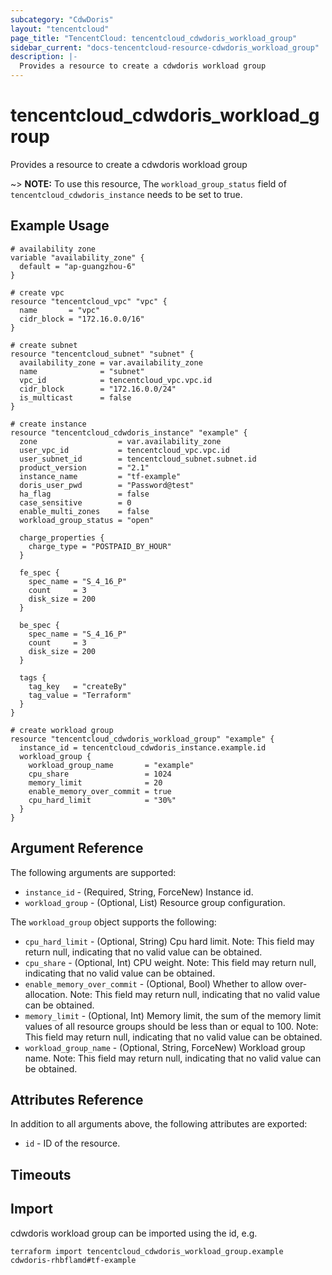 ```yaml
---
subcategory: "CdwDoris"
layout: "tencentcloud"
page_title: "TencentCloud: tencentcloud_cdwdoris_workload_group"
sidebar_current: "docs-tencentcloud-resource-cdwdoris_workload_group"
description: |-
  Provides a resource to create a cdwdoris workload group
---
```


# tencentcloud_cdwdoris_workload_group

Provides a resource to create a cdwdoris workload group

~> **NOTE:** To use this resource, The `workload_group_status` field of `tencentcloud_cdwdoris_instance` needs to be set to true.

## Example Usage

```hcl
# availability zone
variable "availability_zone" {
  default = "ap-guangzhou-6"
}

# create vpc
resource "tencentcloud_vpc" "vpc" {
  name       = "vpc"
  cidr_block = "172.16.0.0/16"
}

# create subnet
resource "tencentcloud_subnet" "subnet" {
  availability_zone = var.availability_zone
  name              = "subnet"
  vpc_id            = tencentcloud_vpc.vpc.id
  cidr_block        = "172.16.0.0/24"
  is_multicast      = false
}

# create instance
resource "tencentcloud_cdwdoris_instance" "example" {
  zone                  = var.availability_zone
  user_vpc_id           = tencentcloud_vpc.vpc.id
  user_subnet_id        = tencentcloud_subnet.subnet.id
  product_version       = "2.1"
  instance_name         = "tf-example"
  doris_user_pwd        = "Password@test"
  ha_flag               = false
  case_sensitive        = 0
  enable_multi_zones    = false
  workload_group_status = "open"

  charge_properties {
    charge_type = "POSTPAID_BY_HOUR"
  }

  fe_spec {
    spec_name = "S_4_16_P"
    count     = 3
    disk_size = 200
  }

  be_spec {
    spec_name = "S_4_16_P"
    count     = 3
    disk_size = 200
  }

  tags {
    tag_key   = "createBy"
    tag_value = "Terraform"
  }
}

# create workload group
resource "tencentcloud_cdwdoris_workload_group" "example" {
  instance_id = tencentcloud_cdwdoris_instance.example.id
  workload_group {
    workload_group_name       = "example"
    cpu_share                 = 1024
    memory_limit              = 20
    enable_memory_over_commit = true
    cpu_hard_limit            = "30%"
  }
}
```

## Argument Reference

The following arguments are supported:

* `instance_id` - (Required, String, ForceNew) Instance id.
* `workload_group` - (Optional, List) Resource group configuration.

The `workload_group` object supports the following:

* `cpu_hard_limit` - (Optional, String) Cpu hard limit. Note: This field may return null, indicating that no valid value can be obtained.
* `cpu_share` - (Optional, Int) CPU weight. Note: This field may return null, indicating that no valid value can be obtained.
* `enable_memory_over_commit` - (Optional, Bool) Whether to allow over-allocation. Note: This field may return null, indicating that no valid value can be obtained.
* `memory_limit` - (Optional, Int) Memory limit, the sum of the memory limit values of all resource groups should be less than or equal to 100. Note: This field may return null, indicating that no valid value can be obtained.
* `workload_group_name` - (Optional, String, ForceNew) Workload group name. Note: This field may return null, indicating that no valid value can be obtained.

## Attributes Reference

In addition to all arguments above, the following attributes are exported:

* `id` - ID of the resource.



## Timeouts

<no value>


## Import

cdwdoris workload group can be imported using the id, e.g.

```
terraform import tencentcloud_cdwdoris_workload_group.example cdwdoris-rhbflamd#tf-example
```


